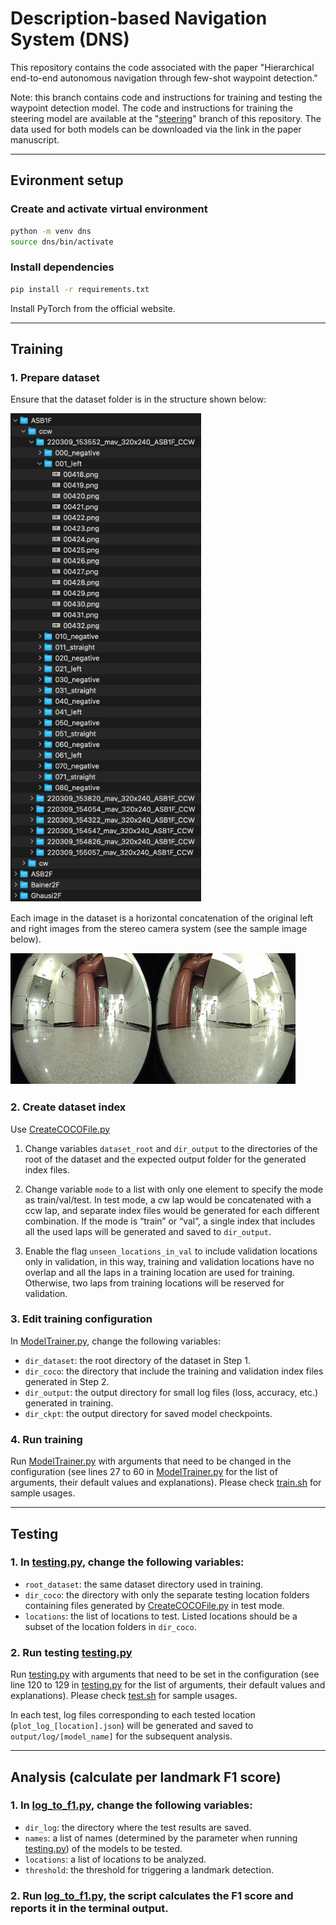 # Description-based Navigation System (DNS)
This repository contains the code associated with the paper "Hierarchical end-to-end autonomous navigation through few-shot waypoint detection."

Note: this branch contains code and instructions for training and testing the waypoint detection model. The code and instructions for training the steering model are available at the "[steering](https://github.com/Soltanilara/DNS/tree/Steering)" branch of this repository. The data used for both models can be downloaded via the link in the paper manuscript.

---

## Evironment setup

### Create and activate virtual environment
```bash
python -m venv dns
source dns/bin/activate
```

### Install dependencies
```bash
pip install -r requirements.txt
```

Install PyTorch from the official website.

---

## Training

### 1. Prepare dataset

Ensure that the dataset folder is in the structure shown below:

![dataset structure](imgs/dataset.png)

Each image in the dataset is a horizontal concatenation of the original left and right images from the stereo camera
system (see the sample image below).

![sample image](imgs/sample_image.png)

### 2. Create dataset index

Use [CreateCOCOFile.py](tools/dataset/CreateCOCOFile.py)

1. Change variables `dataset_root` and `dir_output` to the directories of the root of the dataset and the expected
   output folder for the generated index files.

2. Change variable `mode` to a list with only one element to specify the mode as train/val/test. In test mode, a cw lap
   would be concatenated with a ccw lap, and separate index files would be generated for each different combination. If
   the mode is “train” or “val”, a single index that includes all the used laps will be generated and saved to
   `dir_output`.

3. Enable the flag `unseen_locations_in_val` to include validation locations only in validation, in this way, training
   and validation locations have no overlap and all the laps in a training location are used for training. Otherwise, two laps from training locations
   will be reserved for validation.

### 3. Edit training configuration

In [ModelTrainer.py](ModelTrainer.py), change the following variables:

* `dir_dataset`: the root directory of the dataset in Step 1.
* `dir_coco`: the directory that include the training and validation index files generated in Step 2.
* `dir_output`: the output directory for small log files (loss, accuracy, etc.) generated in training.
* `dir_ckpt`: the output directory for saved model checkpoints.

### 4. Run training

Run [ModelTrainer.py](ModelTrainer.py) with arguments that need to be changed in the configuration (see lines 27 to 60 in [ModelTrainer.py](ModelTrainer.py) for the
list of arguments, their default values and explanations). Please check [train.sh](train.sh) for sample usages.

---

## Testing

### 1. In [testing.py](testing.py), change the following variables:

* `root_dataset`: the same dataset directory used in training.
* `dir_coco`: the directory with only the separate testing location folders containing files generated
  by [CreateCOCOFile.py](tools/dataset/CreateCOCOFile.py) in test mode.
* `locations`: the list of locations to test. Listed locations should be a subset of the location folders in `dir_coco`.

### 2. Run testing [testing.py](testing.py)

Run [testing.py](testing.py) with arguments that need to be set in the configuration (see line 120 to 129 in [testing.py](testing.py) for the list of arguments,
their default values and explanations). Please check [test.sh](test.sh) for sample usages.

In each test, log files corresponding to each tested location (`plot_log_[location].json`) will be generated and saved
to `output/log/[model_name]` for the subsequent analysis.

---

## Analysis (calculate per landmark F1 score)

### 1. In [log_to_f1.py](log_to_f1.py), change the following variables:

* `dir_log`: the directory where the test results are saved.
* `names`: a list of names (determined by the parameter when running [testing.py](testing.py)) of the models to be
  tested.
* `locations`: a list of locations to be analyzed.
* `threshold`: the threshold for triggering a landmark detection.

### 2. Run [log_to_f1.py](log_to_f1.py), the script calculates the F1 score and reports it in the terminal output.

